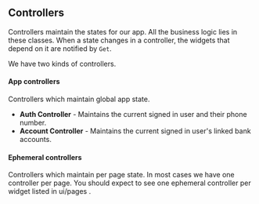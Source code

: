 ## Controllers

Controllers maintain the states for our app. All the business logic lies in these classes. When a state changes in a controller, the widgets that depend on it are notified by `Get`.

We have two kinds of controllers.

#### App controllers

Controllers which maintain global app state.

- **Auth Controller** - Maintains the current signed in user and their phone number.
- **Account Controller** - Maintains the current signed in user's linked bank accounts.

#### Ephemeral controllers

Controllers which maintain per page state. In most cases we have one controller per page. You should expect to see one ephemeral controller per widget listed in ui/pages .
